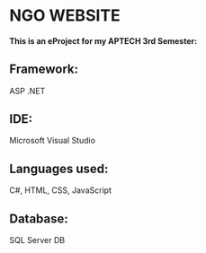 # NGO WEBSITE
#### This is an eProject for my APTECH 3rd Semester:
## Framework:
ASP .NET
## IDE:
Microsoft Visual Studio 
## Languages used:
C#, HTML, CSS, JavaScript
## Database:
SQL Server DB
